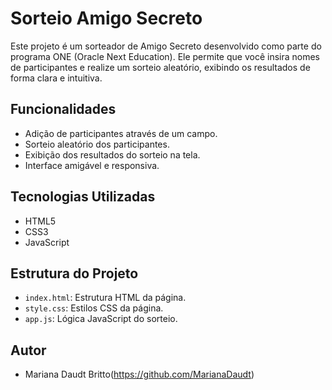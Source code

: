 <h1>Sorteio Amigo Secreto</h1>

Este projeto é um sorteador de Amigo Secreto desenvolvido como parte do programa ONE (Oracle Next Education). 
Ele permite que você insira nomes de participantes e realize um sorteio aleatório, exibindo os resultados de forma clara e intuitiva.

## Funcionalidades
* Adição de participantes através de um campo.
* Sorteio aleatório dos participantes.
* Exibição dos resultados do sorteio na tela.
* Interface amigável e responsiva.

## Tecnologias Utilizadas
* HTML5
* CSS3
* JavaScript

## Estrutura do Projeto
* `index.html`: Estrutura HTML da página.
* `style.css`: Estilos CSS da página.
* `app.js`: Lógica JavaScript do sorteio.

## Autor
* Mariana Daudt Britto(https://github.com/MarianaDaudt)
